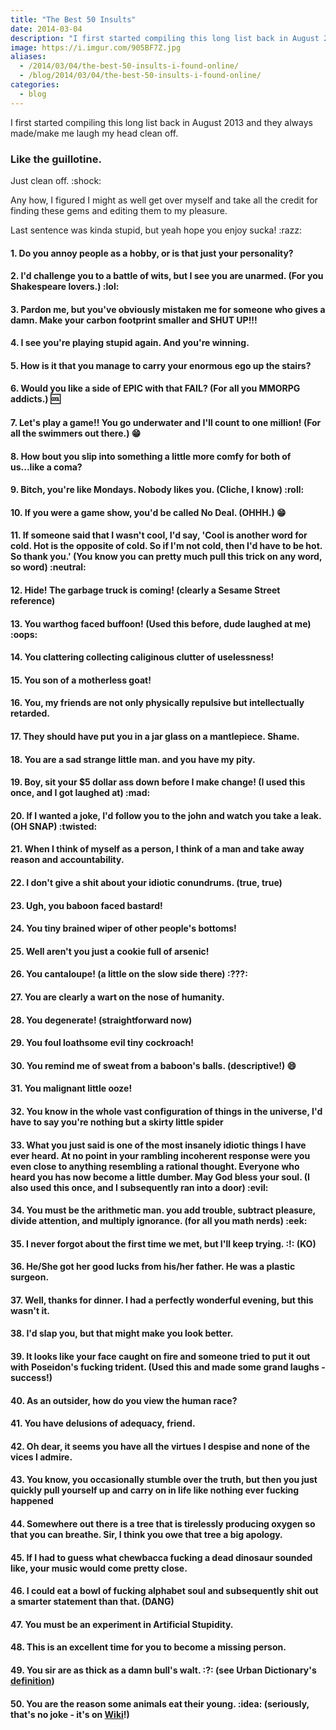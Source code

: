 ```yaml
---
title: "The Best 50 Insults"
date: 2014-03-04
description: "I first started compiling this long list back in August 2013 and they always made/make me laugh my head clean off."
image: https://i.imgur.com/905BF7Z.jpg
aliases:
  - /2014/03/04/the-best-50-insults-i-found-online/
  - /blog/2014/03/04/the-best-50-insults-i-found-online/
categories:
  - blog
---
```


I first started compiling this long list back in August 2013 and they always made/make me laugh my head clean off.

### Like the guillotine.

Just clean off. :shock:

Any how, I figured I might as well get over myself and take all the credit for finding these gems and editing them to my pleasure.

Last sentence was kinda stupid, but yeah hope you enjoy sucka! :razz:

#### 1. Do you annoy people as a hobby, or is that just your personality?

#### 2. I'd challenge you to a battle of wits, but I see you are unarmed. (For you Shakespeare lovers.) :lol:

#### 3. Pardon me, but you've obviously mistaken me for someone who gives a damn. Make your carbon footprint smaller and SHUT UP!!!

#### 4. I see you're playing stupid again. And you're winning.

#### 5. How is it that you manage to carry your enormous ego up the stairs?

#### 6. Would you like a side of EPIC with that FAIL? (For all you MMORPG addicts.) :cool:

#### 7. Let's play a game!! You go underwater and I'll count to one million! (For all the swimmers out there.) :grin:

#### 8. How bout you slip into something a little more comfy for both of us...like a coma?

#### 9. Bitch, you're like Mondays. Nobody likes you. (Cliche, I know) :roll:

#### 10. If you were a game show, you'd be called No Deal. (OHHH.) 😁

#### 11. If someone said that I wasn't cool, I'd say, 'Cool is another word for cold. Hot is the opposite of cold. So if I'm not cold, then I'd have to be hot. So thank you.' (You know you can pretty much pull this trick on any word, so word) :neutral:

#### 12. Hide! The garbage truck is coming! (clearly a Sesame Street reference)

#### 13. You warthog faced buffoon! (Used this before, dude laughed at me) :oops:

#### 14. You clattering collecting caliginous clutter of uselessness!

#### 15. You son of a motherless goat!

#### 16. You, my friends are not only physically repulsive but intellectually retarded.

#### 17. They should have put you in a jar glass on a mantlepiece. Shame.

#### 18. You are a sad strange little man. and you have my pity.

#### 19. Boy, sit your \$5 dollar ass down before I make change! (I used this once, and I got laughed at) :mad:

#### 20. If I wanted a joke, I'd follow you to the john and watch you take a leak. (OH SNAP) :twisted:

#### 21. When I think of myself as a person, I think of a man and take away reason and accountability.

#### 22. I don't give a shit about your idiotic conundrums. (true, true)

#### 23. Ugh, you baboon faced bastard!

#### 24. You tiny brained wiper of other people's bottoms!

#### 25. Well aren't you just a cookie full of arsenic!

#### 26. You cantaloupe! (a little on the slow side there) :???:

#### 27. You are clearly a wart on the nose of humanity.

#### 28. You degenerate! (straightforward now)

#### 29. You foul loathsome evil tiny cockroach!

#### 30. You remind me of sweat from a baboon's balls. (descriptive!) :smile:

#### 31. You malignant little ooze!

#### 32. You know in the whole vast configuration of things in the universe, I'd have to say you're nothing but a skirty little spider

#### 33. What you just said is one of the most insanely idiotic things I have ever heard. At no point in your rambling incoherent response were you even close to anything resembling a rational thought. Everyone who heard you has now become a little dumber. May God bless your soul. (I also used this once, and I subsequently ran into a door) :evil:

#### 34. You must be the arithmetic man. you add trouble, subtract pleasure, divide attention, and multiply ignorance. (for all you math nerds) :eek:

#### 35. I never forgot about the first time we met, but I'll keep trying. :!: (KO)

#### 36. He/She got her good lucks from his/her father. He was a plastic surgeon.

#### 37. Well, thanks for dinner. I had a perfectly wonderful evening, but this wasn't it.

#### 38. I'd slap you, but that might make you look better.

#### 39. It looks like your face caught on fire and someone tried to put it out with Poseidon's fucking trident. (Used this and made some grand laughs - success!)

#### 40. As an outsider, how do you view the human race?

#### 41. You have delusions of adequacy, friend.

#### 42. Oh dear, it seems you have all the virtues I despise and none of the vices I admire.

#### 43. You know, you occasionally stumble over the truth, but then you just quickly pull yourself up and carry on in life like nothing ever fucking happened

#### 44. Somewhere out there is a tree that is tirelessly producing oxygen so that you can breathe. Sir, I think you owe that tree a big apology.

#### 45. If I had to guess what chewbacca fucking a dead dinosaur sounded like, your music would come pretty close.

#### 46. I could eat a bowl of fucking alphabet soul and subsequently shit out a smarter statement than that. (DANG)

#### 47. You must be an experiment in Artificial Stupidity.

#### 48. This is an excellent time for you to become a missing person.

#### 49. You sir are as thick as a damn bull's walt. :?: (see Urban Dictionary's [definition](https://www.urbandictionary.com/define.php?term=bull%20walt))

#### 50. You are the reason some animals eat their young. :idea: (seriously, that's no joke - it's on [Wiki](<//en.wikipedia.org/wiki/Infanticide_(zoology)>)!)
